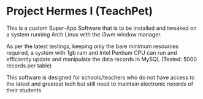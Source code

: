 # Project Hermes I (TeachPet)

This is a custom Super-App Software that is to be installed and tweaked on a system running Arch Linux with the i3wm window manager.

As per the latest testings, keeping only the bare minimum resources required, a system with 1gb ram and Intel Pentium CPU can run and efficiently update and manipulate the data records in MySQL (Tested: 5000 records per table)

This software is designed for schools/teachers who do not have access to the latest and greatest tech but still need to maintain electronic records of their students 